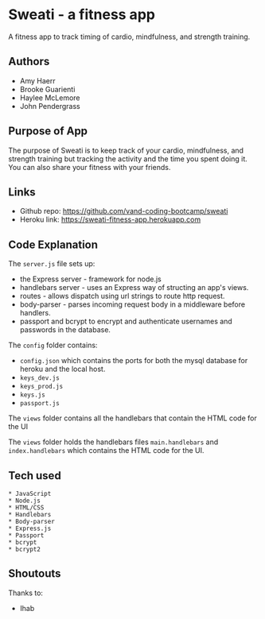 # Sweati - a fitness app
A fitness app to track timing of cardio, mindfulness, and strength training.
## Authors
* Amy Haerr
* Brooke Guarienti
* Haylee McLemore
* John Pendergrass


## Purpose of App
The purpose of Sweati is to keep track of your cardio, mindfulness, and strength training but tracking the activity and the time you spent doing it. You can also share your fitness with your friends.

## Links
* Github repo: https://github.com/vand-coding-bootcamp/sweati
* Heroku link: https://sweati-fitness-app.herokuapp.com

## Code Explanation
The `server.js` file sets up:
* the Express server - framework for node.js
* handlebars server - uses an Express way of structing an app's views.
* routes - allows dispatch using url strings to route http request.
* body-parser - parses incoming request body in a middleware before handlers.
* passport and bcrypt to encrypt and authenticate usernames and passwords in the database.

The `config` folder contains:
* `config.json` which contains the ports for both the mysql database for heroku and the local host. 
* `keys_dev.js` 
* `keys_prod.js` 
* `keys.js` 
* `passport.js` 

The `views` folder contains all the handlebars that contain the HTML code for the UI

The `views` folder holds the handlebars files `main.handlebars` and `index.handlebars` which contains the HTML code for the UI.

## Tech used
    * JavaScript
    * Node.js
    * HTML/CSS
    * Handlebars
    * Body-parser
    * Express.js
    * Passport
    * bcrypt
    * bcrypt2

## Shoutouts
Thanks to:
* Ihab